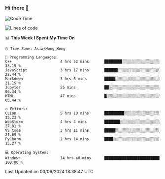 ### Hi there 👋

<!--
**RoiexLee/RoiexLee** is a ✨ _special_ ✨ repository because its `README.md` (this file) appears on your GitHub profile.

Here are some ideas to get you started:

- 🔭 I’m currently working on ...
- 🌱 I’m currently learning ...
- 👯 I’m looking to collaborate on ...
- 🤔 I’m looking for help with ...
- 💬 Ask me about ...
- 📫 How to reach me: ...
- 😄 Pronouns: ...
- ⚡ Fun fact: ...
-->

<!--START_SECTION:waka-->
![Code Time](http://img.shields.io/badge/Code%20Time-561%20hrs%2016%20mins-blue)

![Lines of code](https://img.shields.io/badge/From%20Hello%20World%20I%27ve%20Written-38.4%20thousand%20lines%20of%20code-blue)

📊 **This Week I Spent My Time On** 

```text
🕑︎ Time Zone: Asia/Hong_Kong

💬 Programming Languages: 
C++                      4 hrs 52 mins       ████████░░░░░░░░░░░░░░░░░   33.15 % 
JavaScript               3 hrs 17 mins       ██████░░░░░░░░░░░░░░░░░░░   22.44 % 
Markdown                 3 hrs 6 mins        █████░░░░░░░░░░░░░░░░░░░░   21.15 % 
Jupyter                  55 mins             ██░░░░░░░░░░░░░░░░░░░░░░░   06.34 % 
HTML                     47 mins             █░░░░░░░░░░░░░░░░░░░░░░░░   05.44 % 

🔥 Editors: 
CLion                    5 hrs 10 mins       █████████░░░░░░░░░░░░░░░░   35.23 % 
WebStorm                 4 hrs 4 mins        ███████░░░░░░░░░░░░░░░░░░   27.81 % 
VS Code                  3 hrs 11 mins       █████░░░░░░░░░░░░░░░░░░░░   21.69 % 
PyCharm                  2 hrs 14 mins       ████░░░░░░░░░░░░░░░░░░░░░   15.27 % 

💻 Operating System: 
Windows                  14 hrs 40 mins      █████████████████████████   100.00 % 
```


 Last Updated on 03/06/2024 18:38:47 UTC
<!--END_SECTION:waka-->
